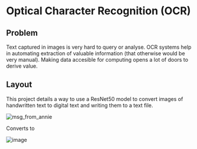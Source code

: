 # Optical Character Recognition (OCR)

## Problem
Text captured in images is very hard to query or analyse. OCR systems help in automating extraction of valuable information (that otherwise would be very manual). Making data accesible for computing opens a lot of doors to derive value.

## Layout

This project details a way to use a ResNet50 model to convert images of handwritten text to digital text and writing them to a text file.

![msg_from_annie](https://user-images.githubusercontent.com/29544647/224629897-6e5a3388-04b6-479f-903c-28995e07f403.png)


Converts to

![image](https://user-images.githubusercontent.com/29544647/224630045-070a3d6c-9239-493c-8b1f-06d9fdde5bd7.png)


